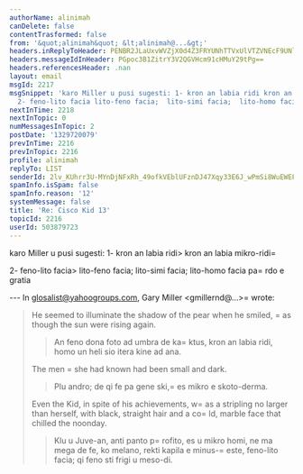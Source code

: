 ```yaml
---
authorName: alinimah
canDelete: false
contentTrasformed: false
from: '&quot;alinimah&quot; &lt;alinimah@...&gt;'
headers.inReplyToHeader: PENBR2JLaUxvWVZjX0d4Z3FRYUNhTTVxUlVTZVNEcF9UNlZpclZ3TVB5SDRTdT1xOFBXZ0BtYWlsLmdtYWlsLmNvbT4=
headers.messageIdInHeader: PGpoc3B1ZitrY3V2QGVHcm91cHMuY29tPg==
headers.referencesHeader: .nan
layout: email
msgId: 2217
msgSnippet: 'karo Miller u pusi sugesti: 1- kron an labia ridi kron an labia mikro-ridi
  2- feno-lito facia lito-feno facia;  lito-simi facia;  lito-homo facia pardo e'
nextInTime: 2218
nextInTopic: 0
numMessagesInTopic: 2
postDate: '1329720079'
prevInTime: 2216
prevInTopic: 2216
profile: alinimah
replyTo: LIST
senderId: 2lv_KUhrr3U-MYnDjNFxRh_49ofkVEblUFznDJ47Xqy33E6J_wPmSi8WuEWEFMNGfwqfK3GqDgx1RJKutBUpqYttNfLDYw
spamInfo.isSpam: false
spamInfo.reason: '12'
systemMessage: false
title: 'Re: Cisco Kid 13'
topicId: 2216
userId: 503879723
---
```


karo Miller
u pusi sugesti:
1- kron an labia ridi> kron an labia mikro-ridi=

2- feno-lito facia> lito-feno facia;  lito-simi facia;  lito-homo facia
pa=
rdo e gratia

--- In glosalist@yahoogroups.com, Gary Miller <gmillernd@...>=
 wrote:
>
> He seemed to illuminate the shadow of the pear when he smiled, =
as
> though the sun were rising again.
> > An feno dona foto ad umbra de ka=
ktus, kron an labia ridi, homo un heli sio itera kine ad ana.
> 
> The men =
she had known had been small and dark.
> > Plu andro; de qi fe pa gene ski,=
 es mikro e skoto-derma.
> 
> Even the Kid, in spite of his achievements, w=
as a stripling no larger
> than herself, with black, straight hair and a co=
ld, marble face that
> chilled the noonday.
> > Klu u Juve-an, anti panto p=
rofito, es u mikro homi, ne ma mega de fe, ko melano, rekti kapila e minus-=
este, feno-lito facia; qi feno sti frigi u meso-di.
>



